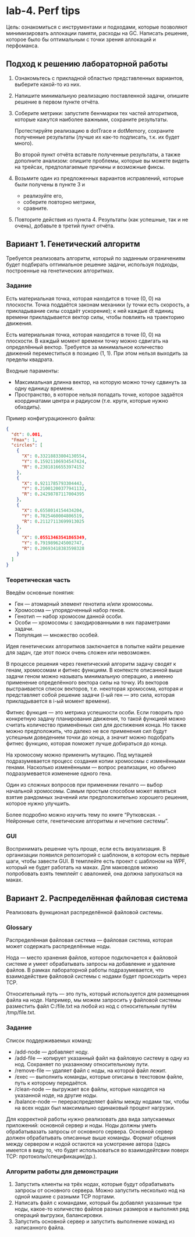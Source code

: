 # lab-4. Perf tips

Цель: ознакомиться с инструментами и подходами, которые позволяют минимизировать аллокации памяти, расходы на GC. Написать решение, которое было бы оптимальным с точки зрения аллокаций и перфоманса.

## Подход к решению лабораторной работы

1. Ознакомьтесь с прикладной областью представленных вариантов, выберите какой-то из них.
2. Напишите минимальную реализацию поставленной задачи, опишите решение в первом пункте отчёта.
3. Соберите метрики: запустите бенчмарки тех частей алгоритмов, которые кажутся наиболее важными, сохраните результаты.
    
    Протестируйте реализацию в dotTrace и dotMemory, сохраните полученные результаты (лучше их как-то подписать, т.к. их будет много).
    
    Во второй пункт отчёта вставьте полученные результаты, а также дополните анализом: опишите проблемы, которые вы можете видеть на трейсах, предполагаемые причины и возможные фиксы.
    
4. Возьмите один из предложенных вариантов исправлений, которые были получены в пункте 3 и
    - реализуйте его,
    - соберите повторно метрики,
    - сравните.
5. Повторите действия из пункта 4. Результаты (как успешные, так и не очень), добавьте в третий пункт отчёта.

## Вариант 1. Генетический алгоритм

Требуется реализовать алгоритм, который по заданным ограничениям будет подбирать оптимальное решение задачи, используя подходы, построенные на генетических алгоритмах.

### Задание

Есть материальная точка, которая находится в точке (0, 0) на плоскости. Точка поддаётся законам механики (у точки есть скорость, а прикладывание силы создаёт ускорение); к ней каждые dt единиц времени прикладывается вектор силы, чтобы повлиять на траекторию движения.

Есть материальная точка, которая находится в точке (0, 0) на плоскости. В каждый момент времени точку можно сдвигать на определённый вектор. Требуется за минимальное количество движений переместиться в позицию (1, 1). При этом нельзя выходить за пределы квадрата.

Входные параменты:

- Максимальная длинна вектор, на которую можно точку сдвинуть за одну единицу времени.
- Пространство, в которое нельзя попадать точке, которое задаётся координатами центра и радиусом (т.е. круги, которые нужно обходить).

Пример конфигурационного файла:

```json
{
  "dt": 0.001,
  "Fmax": 1,
  "circles": [
    {
      "X": 0.33218833804130554,
      "Y": 0.15921106934547424,
      "R": 0.23818166553974152
    },
    {
      "X": 0.9211785793304443,
      "Y": 0.21001200377941132,
      "R": 0.24298787117004395
    },
    {
      "X": 0.6558014154434204,
      "Y": 0.7025460004806519,
      "R": 0.21127113699913025
    },
    {
      "X": 0.05513463541865349,
      "Y": 0.7919896245002747,
      "R": 0.20693418383598328
    }
  ]
}
```

### Теоретическая часть

Введём основные понятия:

- Ген — атомарный элемент генотипа и/или хромосомы.
- Хромосома — упорядоченный набор генов.
- Генотип — набор хромосом данной особи.
- Особи — хромосомы с закодированными в них параметрами задачи.
- Популяция — множество особей.

Идея генетических алгоритмов заключается в попытке найти решение для задач, где этот поиск очень сложен или невозможен.

В процессе решения через генетический алгоритм задачу сводят к генам, хромосомам и фитнес функциям. В контексте описанной выше задачи геном можно называть минимальную операцию, а именно применение определённого вектора силы на точку. Из векторов выстраивается список векторов, т.е. некоторая хромосома, которая и представляет собой решение задачи (i-ый ген — это сила, которая прикладывается в i-ый момент времени).

Фитнес функция — это метрика успешности особи. Если говорить про конкретную задачу планирования движения, то такой функцией можно считать количество применённых сил для достижения конца. Но также можно предположить, что далеко не все применения сил будут успешным доведением точки до конца, а значит можно подобрать фитнес функцию, которая поможет лучше добираться до конца.

На хромосому можно применить мутацию. Под мутацией подразумевается процесс создания копии хромосомы с изменёнными генами. Насколько изменёнными — вопрос реализации, но обычно подразумевается изменение одного гена.

Один из сложных вопросов при применении геналго — выбор начальной хромосомы. Самым простым способом может являться взятие рандомных значений или предположительно хорошего решения, которое нужно улучшить.

Более подробно можно изучить тему по книге “Рутковская. - Нейронные сети, генетические алгоритмы и нечеткие системы”.

### GUI

Воспринимать решение чуть проще, если есть визуализация. В организации появился репозиторий с шаблоном, в котором есть первые шаги, чтобы завести GUI. В темплейте есть проект с шаблоном на WPF, который не будет работать на маках. Для маководов можно попробовать взять темплейт с авалонией, она должна запускаться на маках.

## Вариант 2. Распределённая файловая система

Реализовать функционал распределённой файловой системы.

### Glossary

Распределённая файловая система — файловая система, которая может содержать распределённые ноды.

Нода — место хранения файлов, которое подключается к файловой системе и умеет обрабатывать запросы на добавление и удаление файлов. В рамках лабораторной работы подразумевается, что взаимодействие файловой системы с нодами будет происходить через TCP.

Относительный путь — это путь, который используется для размещения файла на ноде. Например, мы можем запросить у файловой системы разместить файл C:/file.txt на любой из нод с относительным путём /tmp/file.txt.

### Задание

Список поддерживаемых команд:

- /add-node <name> <ip> <size> — добавляет ноду.
- /add-file <path> <partial-path> — копирует указанный файл на файловую систему в одну из нод. Сохраняет по указанному относительному пути.
- /remove-file <path> — удаляет файл с ноды, на которой файл лежит.
- /exec <path> — выполнить команды, которые описаны в текстовом файле, путь к которому передаётся.
- /clean-node <name> — выгружает все файлы, которые находятся на указанной ноде, на другие ноды.
- /balance-node — перераспределяет файлы между нодами так, чтобы на всех нодах был максимально одинаковый процент нагрузки.

Для корректной работы нужно реализовать два вида запускаемых приложений: основной сервер и ноды. Ноды должны уметь обрабатывазать запросы от основного сервера. Основной сервер должен обрабатывать описанные выше команды. Формат общения между сервером и нодой остаются на усмотрение автора (здесь имеется в виду то, что будет использоваться во взаимодейтсвии поверх TCP: протоколы/спецификации/др.).

### Алгоритм работы для демонстрации

1. Запустить клиенты на трёх нодах, которые будут обрабатывать запросы от основного сервера. Можно запустить несколько нод на одной машине с разными TCP портами.
2. Написать файл с командами, который бы добавлял указанные три ноды, какое-то количество файлов разных размеров и выполнял ряд операций выгрузки, балансировки.
3. Запустить основной сервер и запустить выполнение команд из написанного файла.